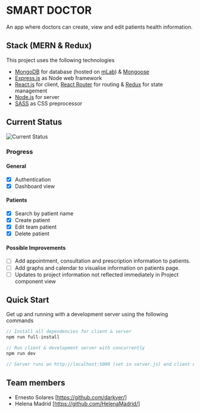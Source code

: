 # SMART DOCTOR

An app where doctors can create, view and edit patients health information.

## Stack (MERN & Redux)

This project uses the following technologies

- [MongoDB](https://www.mongodb.com/) for database (hosted on [mLab](https://mlab.com/)) & [Mongoose](https://mongoosejs.com/)
- [Express.js](http://expressjs.com/) as Node web framework
- [React.js](https://reactjs.org) for client, [React Router](https://reacttraining.com/react-router/) for routing & [Redux](https://redux.js.org/basics/usagewithreact) for state management
- [Node.js](https://nodejs.org/en/) for server
- [SASS](https://sass-lang.com/) as CSS preprocessor

## Current Status

![Current Status](http://g.recordit.co/2s4rtcysD7.gif)

### Progress

#### General

- [x] Authentication
- [x] Dashboard view

#### Patients

- [x] Search by patient name
- [x] Create patient
- [x] Edit team patient
- [x] Delete patient

#### Possible Improvements
- [ ] Add appointment, consultation and prescription information to patients.
- [ ] Add graphs and calendar to visualise information on patients page.
- [ ] Updates to project information not reflected immediately in Project component view

## Quick Start

Get up and running with a development server using the following commands

```javascript
// Install all dependencies for client & server
npm run full-install

// Run client & development server with concurrently
npm run dev

// Server runs on http://localhost:5000 (set in server.js) and client on http://localhost:3000 (default for CRA)
```
## Team members
- Ernesto Solares [https://github.com/darkyer/]
- Helena Madrid [https://github.com/HelenaMadrid/]
